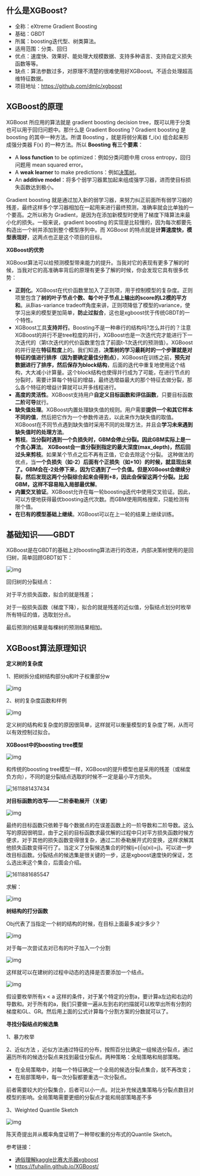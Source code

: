 ## 什么是XGBoost?

- 全称：eXtreme Gradient Boosting
- 基础：GBDT
- 所属：boosting迭代型、树类算法。
- 适用范围：分类、回归
- 优点：速度快、效果好、能处理大规模数据、支持多种语言、支持自定义损失函数等等。
- 缺点：算法参数过多，对原理不清楚的很难使用好XGBoost。不适合处理超高维特征数据。
- 项目地址：https://github.com/dmlc/xgboost

## XGBoost的原理

XGBoost 所应用的算法就是 gradient boosting decision tree，既可以用于分类也可以用于回归问题中。那什么是 Gradient Boosting？Gradient boosting 是 boosting 的其中一种方法。所谓 Boosting ，就是将弱分离器 f_i(x) 组合起来形成强分类器 F(x) 的一种方法。所以 **Boosting 有三个要素**：

- A **loss function** to be optimized：例如分类问题中用 cross entropy，回归问题用 mean squared error。
- A **weak learner** to make predictions：例如[决策树](https://www.biaodianfu.com/decision-tree.html)。
- An **additive model**：将多个弱学习器累加起来组成强学习器，进而使目标损失函数达到极小。

Gradient boosting 就是通过加入新的弱学习器，来努力纠正前面所有弱学习器的残差，最终这样多个学习器相加在一起用来进行最终预测，准确率就会比单独的一个要高。之所以称为 Gradient，是因为在添加新模型时使用了梯度下降算法来最小化的损失。一般来说，gradient boosting 的实现是比较慢的，因为每次都要先构造出一个树并添加到整个模型序列中。而 XGBoost 的特点就是**计算速度快，模型表现好**，这两点也正是这个项目的目标。

**XGBoost的优势**

XGBoost算法可以给预测模型带来能力的提升。当我对它的表现有更多了解的时候，当我对它的高准确率背后的原理有更多了解的时候，你会发现它具有很多优势：

- **正则化**。XGBoost在代价函数里加入了正则项，用于控制模型的复杂度。正则项里包含了**树的叶子节点个数、每个叶子节点上输出的score的L2模的平方和**。从Bias-variance tradeoff角度来讲，正则项降低了模型的variance，使学习出来的模型更加简单，**防止过拟合**，这也是xgboost优于传统GBDT的一个特性。
- XGBoost工具**支持并行**。Boosting不是一种串行的结构吗?怎么并行的？注意XGBoost的并行不是tree粒度的并行，XGBoost也是一次迭代完才能进行下一次迭代的（第t次迭代的代价函数里包含了前面t-1次迭代的预测值）。XGBoost的并行是在**特征粒度**上的。我们知道，**决策树的学习最耗时的一个步骤就是对特征的值进行排序（因为要确定最佳分割点）**，XGBoost在训练之前，**预先对数据进行了排序，然后保存为block结构**，后面的迭代中重复地使用这个结构，大大减小计算量。这个block结构也使得并行成为了可能，在进行节点的分裂时，需要计算每个特征的增益，最终选增益最大的那个特征去做分裂，那么各个特征的增益计算就可以开多线程进行。
- **高度的灵活性**。XGBoost支持用户**自定义目标函数和评估函数**，只要目标函数**二阶可导**就行。
- **缺失值处理**。XGBoost内置处理缺失值的规则。用户需要**提供一个和其它样本不同的值**，然后把它作为一个参数传进去，以此来作为缺失值的取值。XGBoost在不同节点遇到缺失值时采用不同的处理方法，并且会**学习未来遇到缺失值时的处理方法**。
- **剪枝**。**当分裂时遇到一个负损失时，GBM会停止分裂。因此GBM实际上是一个贪心算法**。 **XGBoost会一直分裂到指定的最大深度(max_depth)，然后回过头来剪枝**。如果某个节点之后不再有正值，它会去除这个分裂。 这种做法的优点，当**一个负损失（如-2）后面有个正损失（如+10）**的时候，就显现出来了。GBM会在-2处停下来，因为它遇到了一个负值。但是XGBoost会继续分裂，然后发现这两个分裂综合起来会得到+8，因此会保留这两个分裂。比起GBM，这样**不容易陷入局部最优解**。
- **内置交叉验证**。XGBoost允许在每一轮boosting迭代中使用交叉验证。因此，可以方便地获得最优boosting迭代次数。而GBM使用网格搜索，只能检测有限个值。
- **在已有的模型基础上继续**。XGBoost可以在上一轮的结果上继续训练。

## 基础知识——GBDT

XGBoost是在GBDT的基础上对boosting算法进行的改进，内部决策树使用的是回归树，简单回顾GBDT如下：

![img](https://www.biaodianfu.com/wp-content/uploads/2020/09/gbdt.png)

回归树的分裂结点：

对于平方损失函数，拟合的就是残差；

对于一般损失函数（梯度下降），拟合的就是残差的近似值，分裂结点划分时枚举所有特征的值，选取划分点。

最后预测的结果是每棵树的预测结果相加。

## XGBoost算法原理知识

**定义树的复杂度**

1、把树拆分成树结构部分q和叶子权重部分w

![img](https://www.biaodianfu.com/wp-content/uploads/2020/09/xgboost-1.png)

2、树的复杂度函数和样例

![img](https://www.biaodianfu.com/wp-content/uploads/2020/09/xgboost-2.png)

定义树的结构和复杂度的原因很简单，这样就可以衡量模型的复杂度了啊，从而可以有效控制过拟合。

**XGBoost中的boosting tree模型**

![img](https://www.biaodianfu.com/wp-content/uploads/2020/09/xgboost-3.png)

和传统的boosting tree模型一样，XGBoost的提升模型也是采用的残差（或梯度负方向），不同的是分裂结点选取的时候不一定是最小平方损失。

![1611881437434](C:\Users\yi\AppData\Roaming\Typora\typora-user-images\1611881437434.png)

**对目标函数的改写——二阶泰勒展开（关键）**

![img](https://www.biaodianfu.com/wp-content/uploads/2020/09/xgboost-5.png)

最终的目标函数只依赖于每个数据点的在误差函数上的一阶导数和二阶导数。这么写的原因很明显，由于之前的目标函数求最优解的过程中只对平方损失函数时候方便求，对于其他的损失函数变得很复杂，通过二阶泰勒展开式的变换，这样求解其他损失函数变得可行了。当定义了分裂候选集合的时候Ij={i|q(xi)=j}。可以进一步改目标函数。分裂结点的候选集是很关键的一步，这是xgboost速度快的保证，怎么选出来这个集合，后面会介绍。

![1611881685547](C:\Users\yi\AppData\Roaming\Typora\typora-user-images\1611881685547.png)

求解：

![img](https://www.biaodianfu.com/wp-content/uploads/2020/09/xgboost-7.png)

**树结构的打分函数**

Obj代表了当指定一个树的结构的时候，在目标上面最多减少多少？

![img](https://www.biaodianfu.com/wp-content/uploads/2020/09/xgboost-8.png)

对于每一次尝试去对已有的叶子加入一个分割

![img](https://www.biaodianfu.com/wp-content/uploads/2020/09/xgboost-9.png)

这样就可以在建树的过程中动态的选择是否要添加一个结点。

![img](https://www.biaodianfu.com/wp-content/uploads/2020/09/xgboost-10.png)

假设要枚举所有x < a 这样的条件，对于某个特定的分割a，要计算a左边和右边的导数和。对于所有的a，我们只要做一遍从左到右的扫描就可以枚举出所有分割的梯度和GL、GR。然后用上面的公式计算每个分割方案的分数就可以了。

**寻找分裂结点的候选集**

1、暴力枚举

2、近似方法 ，近似方法通过特征的分布，按照百分比确定一组候选分裂点，通过遍历所有的候选分裂点来找到最佳分裂点。两种策略：全局策略和局部策略。

- 在全局策略中，对每一个特征确定一个全局的候选分裂点集合，就不再改变；
- 在局部策略中，每一次分裂都要重选一次分裂点。

前者需要较大的分裂集合，后者可以小一点。对比补充候选集策略与分裂点数目对模型的影响。全局策略需要更细的分裂点才能和局部策略差不多

3、Weighted Quantile Sketch

![img](https://www.biaodianfu.com/wp-content/uploads/2020/09/xgboost-11.png)

陈天奇提出并从概率角度证明了一种带权重的分布式的Quantile Sketch。

参考链接：

- [通俗理解kaggle比赛大杀器xgboost](https://blog.csdn.net/v_july_v/article/details/81410574)
- https://fuhailin.github.io/XGBoost/